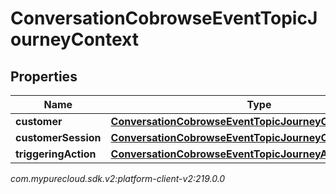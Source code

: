 # ConversationCobrowseEventTopicJourneyContext


## Properties

| Name | Type | Description | Notes |
| ------------ | ------------- | ------------- | ------------- |
| **customer** | [**ConversationCobrowseEventTopicJourneyCustomer**](ConversationCobrowseEventTopicJourneyCustomer) |  |  [optional] |
| **customerSession** | [**ConversationCobrowseEventTopicJourneyCustomerSession**](ConversationCobrowseEventTopicJourneyCustomerSession) |  |  [optional] |
| **triggeringAction** | [**ConversationCobrowseEventTopicJourneyAction**](ConversationCobrowseEventTopicJourneyAction) |  |  [optional] |




_com.mypurecloud.sdk.v2:platform-client-v2:219.0.0_
